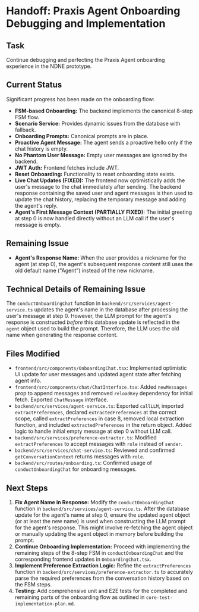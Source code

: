 # Handoff: Praxis Agent Onboarding Debugging and Implementation

## Task

Continue debugging and perfecting the Praxis Agent onboarding experience in the NDNE prototype.

## Current Status

Significant progress has been made on the onboarding flow:

*   **FSM-based Onboarding:** The backend implements the canonical 8-step FSM flow.
*   **Scenario Service:** Provides dynamic issues from the database with fallback.
*   **Onboarding Prompts:** Canonical prompts are in place.
*   **Proactive Agent Message:** The agent sends a proactive hello only if the chat history is empty.
*   **No Phantom User Message:** Empty user messages are ignored by the backend.
*   **JWT Auth:** Frontend fetches include JWT.
*   **Reset Onboarding:** Functionality to reset onboarding state exists.
*   **Live Chat Updates (FIXED):** The frontend now optimistically adds the user's message to the chat immediately after sending. The backend response containing the saved user and agent messages is then used to update the chat history, replacing the temporary message and adding the agent's reply.
*   **Agent's First Message Context (PARTIALLY FIXED):** The initial greeting at step 0 is now handled directly without an LLM call if the user's message is empty.

## Remaining Issue

*   **Agent's Response Name:** When the user provides a nickname for the agent (at step 0), the agent's subsequent response content still uses the old default name ("Agent") instead of the new nickname.

## Technical Details of Remaining Issue

The `conductOnboardingChat` function in `backend/src/services/agent-service.ts` updates the agent's name in the database after processing the user's message at step 0. However, the LLM prompt for the agent's response is constructed *before* this database update is reflected in the `agent` object used to build the prompt. Therefore, the LLM uses the old name when generating the response content.

## Files Modified

*   `frontend/src/components/OnboardingChat.tsx`: Implemented optimistic UI update for user messages and updated agent state after fetching agent info.
*   `frontend/src/components/chat/ChatInterface.tsx`: Added `newMessages` prop to append messages and removed `reloadKey` dependency for initial fetch. Exported `ChatMessage` interface.
*   `backend/src/services/agent-service.ts`: Exported `callLLM`, imported `extractPreferences`, declared `extractedPreferences` at the correct scope, called `extractPreferences` in case 8, removed local extraction function, and included `extractedPreferences` in the return object. Added logic to handle initial empty message at step 0 without LLM call.
*   `backend/src/services/preference-extractor.ts`: Modified `extractPreferences` to accept messages with `role` instead of `sender`.
*   `backend/src/services/chat-service.ts`: Reviewed and confirmed `getConversationContext` returns messages with `role`.
*   `backend/src/routes/onboarding.ts`: Confirmed usage of `conductOnboardingChat` for onboarding messages.

## Next Steps

1.  **Fix Agent Name in Response:** Modify the `conductOnboardingChat` function in `backend/src/services/agent-service.ts`. After the database update for the agent's name at step 0, ensure the updated agent object (or at least the new name) is used when constructing the LLM prompt for the agent's response. This might involve re-fetching the agent object or manually updating the agent object in memory before building the prompt.
2.  **Continue Onboarding Implementation:** Proceed with implementing the remaining steps of the 8-step FSM in `conductOnboardingChat` and the corresponding frontend updates in `OnboardingChat.tsx`.
3.  **Implement Preference Extraction Logic:** Refine the `extractPreferences` function in `backend/src/services/preference-extractor.ts` to accurately parse the required preferences from the conversation history based on the FSM steps.
4.  **Testing:** Add comprehensive unit and E2E tests for the completed and remaining parts of the onboarding flow as outlined in `core-test-implementation-plan.md`.